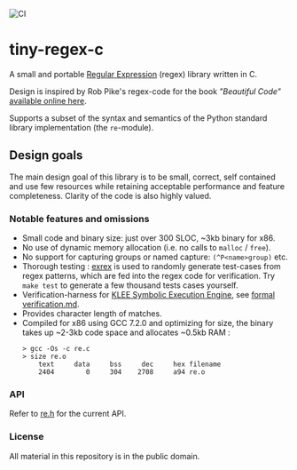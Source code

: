 ![CI](https://github.com/marler8997/tiny-regex-c/workflows/CI/badge.svg)

# tiny-regex-c

A small and portable [Regular Expression](https://en.wikipedia.org/wiki/Regular_expression) (regex) library written in C.

Design is inspired by Rob Pike's regex-code for the book *"Beautiful Code"* [available online here](http://www.cs.princeton.edu/courses/archive/spr09/cos333/beautiful.html).

Supports a subset of the syntax and semantics of the Python standard library implementation (the `re`-module).

## Design goals

The main design goal of this library is to be small, correct, self contained and use few resources while retaining acceptable performance and feature completeness. Clarity of the code is also highly valued.

### Notable features and omissions

- Small code and binary size: just over 300 SLOC, ~3kb binary for x86.
- No use of dynamic memory allocation (i.e. no calls to `malloc` / `free`).
- No support for capturing groups or named capture: `(^P<name>group)` etc.
- Thorough testing : [exrex](https://github.com/asciimoo/exrex) is used to randomly generate test-cases from regex patterns, which are fed into the regex code for verification. Try `make test` to generate a few thousand tests cases yourself.
- Verification-harness for [KLEE Symbolic Execution Engine](https://klee.github.io), see [formal verification.md](https://github.com/kokke/tiny-regex-c/blob/master/formal_verification.md).
- Provides character length of matches.
- Compiled for x86 using GCC 7.2.0 and optimizing for size, the binary takes up ~2-3kb code space and allocates ~0.5kb RAM :
  ```
  > gcc -Os -c re.c
  > size re.o
      text     data     bss     dec     hex filename
      2404        0     304    2708     a94 re.o

  ```

### API

Refer to [re.h](re.h) for the current API.

### License
All material in this repository is in the public domain.
